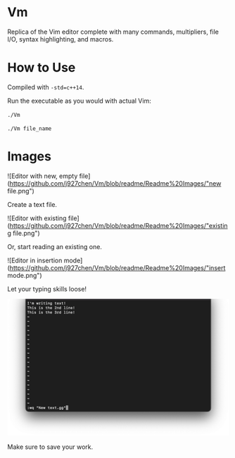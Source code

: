 # Vm
Replica of the Vim editor complete with many commands, multipliers, file I/O, syntax highlighting, and macros.

# How to Use

Compiled with `-std=c++14`.

Run the executable as you would with actual Vim:

`./Vm`

`./Vm file_name`

# Images

![Editor with new, empty file](https://github.com/j927chen/Vm/blob/readme/Readme%20Images/"new file.png")

Create a text file.



![Editor with existing file](https://github.com/j927chen/Vm/blob/readme/Readme%20Images/"existing file.png")

Or, start reading an existing one.



![Editor in insertion mode](https://github.com/j927chen/Vm/blob/readme/Readme%20Images/"insert mode.png")

Let your typing skills loose!



![User typing in save and quit command](https://github.com/j927chen/Vm/blob/readme/Readme%20Images/save.png)

Make sure to save your work.
